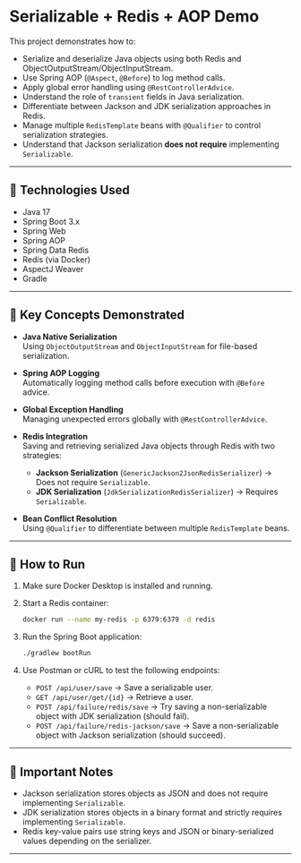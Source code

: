 # Serializable + Redis + AOP Demo

This project demonstrates how to:

- Serialize and deserialize Java objects using both Redis and ObjectOutputStream/ObjectInputStream.
- Use Spring AOP (`@Aspect`, `@Before`) to log method calls.
- Apply global error handling using `@RestControllerAdvice`.
- Understand the role of `transient` fields in Java serialization.
- Differentiate between Jackson and JDK serialization approaches in Redis.
- Manage multiple `RedisTemplate` beans with `@Qualifier` to control serialization strategies.
- Understand that Jackson serialization **does not require** implementing `Serializable`.

---

## 🔧 Technologies Used

- Java 17
- Spring Boot 3.x
- Spring Web
- Spring AOP
- Spring Data Redis
- Redis (via Docker)
- AspectJ Weaver
- Gradle

---

## 🧩 Key Concepts Demonstrated

- **Java Native Serialization**  
  Using `ObjectOutputStream` and `ObjectInputStream` for file-based serialization.

- **Spring AOP Logging**  
  Automatically logging method calls before execution with `@Before` advice.

- **Global Exception Handling**  
  Managing unexpected errors globally with `@RestControllerAdvice`.

- **Redis Integration**  
  Saving and retrieving serialized Java objects through Redis with two strategies:
  - **Jackson Serialization** (`GenericJackson2JsonRedisSerializer`) → Does not require `Serializable`.
  - **JDK Serialization** (`JdkSerializationRedisSerializer`) → Requires `Serializable`.

- **Bean Conflict Resolution**  
  Using `@Qualifier` to differentiate between multiple `RedisTemplate` beans.

---

## 🚀 How to Run

1. Make sure Docker Desktop is installed and running.
2. Start a Redis container:

    ```bash
    docker run --name my-redis -p 6379:6379 -d redis
    ```

3. Run the Spring Boot application:

    ```bash
    ./gradlew bootRun
    ```

4. Use Postman or cURL to test the following endpoints:
    - `POST /api/user/save` → Save a serializable user.
    - `GET /api/user/get/{id}` → Retrieve a user.
    - `POST /api/failure/redis/save` → Try saving a non-serializable object with JDK serialization (should fail).
    - `POST /api/failure/redis-jackson/save` → Save a non-serializable object with Jackson serialization (should succeed).

---

## 📌 Important Notes

- Jackson serialization stores objects as JSON and does not require implementing `Serializable`.
- JDK serialization stores objects in a binary format and strictly requires implementing `Serializable`.
- Redis key-value pairs use string keys and JSON or binary-serialized values depending on the serializer.

---
